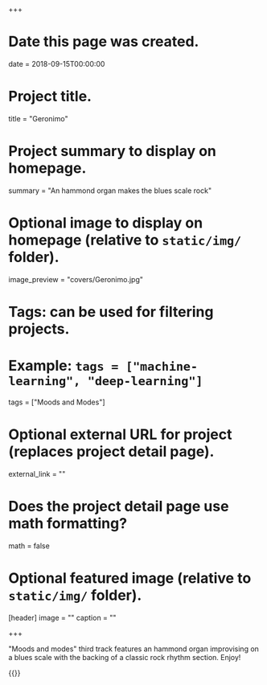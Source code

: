 +++
# Date this page was created.
date = 2018-09-15T00:00:00

# Project title.
title = "Geronimo"

# Project summary to display on homepage.
summary = "An hammond organ makes the blues scale rock"

# Optional image to display on homepage (relative to `static/img/` folder).
image_preview = "covers/Geronimo.jpg"

# Tags: can be used for filtering projects.
# Example: `tags = ["machine-learning", "deep-learning"]`
tags = ["Moods and Modes"]

# Optional external URL for project (replaces project detail page).
external_link = ""

# Does the project detail page use math formatting?
math = false

# Optional featured image (relative to `static/img/` folder).
[header]
image = ""
caption = ""

+++

"Moods and modes" third track features an hammond organ improvising on a blues scale with the backing of a classic rock rhythm section. Enjoy!


{{<bandcamp title="Geronimo" track="2220007958" link="http://skeeboo.bandcamp.com/track/geronimo">}}

<!-- Aggiornare quando pubblicato sugli stores

{{<itunes link="https://itunes.apple.com/us/album/sail-away-single/">}}
{{<amazon link="http://www.amazon.com/gp/product/B07GVPNJBZ/?tag=distrokid06-20">}}
{{<spotify link="https://open.spotify.com/track/4AVJv7O9FNe6i7T7ZdiPxR?si=jF_Hm_IoRIW-X58IDdcPFg">}}
{{<deezer link="https://www.deezer.com/album/71654472">}}
{{<napster link="https://us.napster.com/artist/skeeboo/album/sail-away">}}

-->